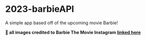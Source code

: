 # 2023-barbieAPI
A simple app based off of the upcoming movie Barbie!

**📸 all images credited to Barbie The Movie Instagram [linked here](https://instagram.com/barbiethemovie?igshid=MzRlODBiNWFlZA==)**
